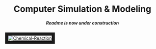 <center>
<h1>Computer Simulation & Modeling<br>
<h5> Readme is now under construction
</center>

<a href="https://ibb.co/C0jpp30"><img src="https://i.ibb.co/f03VVz0/Chemical-Reaction.gif" alt="Chemical-Reaction" border="10"></a>
